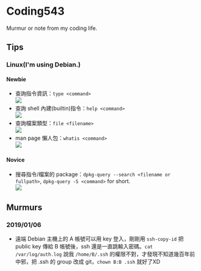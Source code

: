 # Coding543
Murmur or note from my coding life.

## Tips
### Linux(I'm using Debian.)
#### Newbie
- 查詢指令資訊：`type <command>`
<br />![](https://i.imgur.com/nZB4RAx.png)
- 查詢 shell 內建(builtin)指令：`help <command>`
<br />![](https://i.imgur.com/ko3E7wb.png)
- 查詢檔案類型：`file <filename>`
<br />![](https://i.imgur.com/q1EsUYR.png)
- man page 懶人包：`whatis <command>`
<br />![](https://i.imgur.com/2ckWctW.png)
#### Novice
- 搜尋指令/檔案的 package：`dpkg-query --search <filename or fullpath>`, `dpkg-query -S <command>` for short.
<br />![](https://i.imgur.com/r8nKzhE.png)

## Murmurs
### 2019/01/06
- 遠端 Debian 主機上的 A 帳號可以用 key 登入，剛剛用 `ssh-copy-id` 把 public key 傳給 B 帳號後，ssh 還是一直跳輸入密碼。`cat /var/log/auth.log` 說我 `/home/B/.ssh` 的權限不對，才發現不知道幾百年前中邪，把 .ssh 的 group 改成 git，`chown B:B .ssh` 就好了XD
